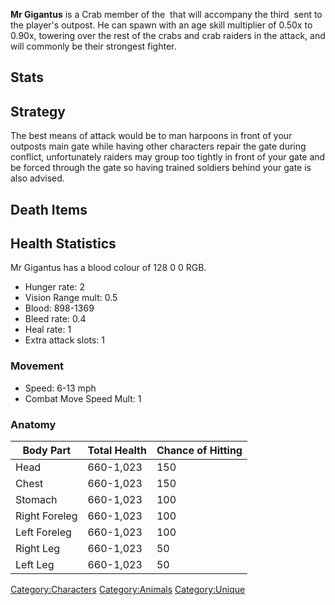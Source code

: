 **Mr Gigantus** is a Crab member of the [](03%20-%20Projects%20&%20Wikis/Kenshi/Kenshi%20Wiki/Kenshi%20Wiki%20Template/Crab_Raiders.md) that will accompany the third [](Crab_Tournament.md) sent to the player's outpost. He
can spawn with an age skill multiplier of 0.50x to 0.90x, towering over
the rest of the crabs and crab raiders in the attack, and will commonly
be their strongest fighter.

## Stats

## Strategy

The best means of attack would be to man harpoons in front of your
outposts main gate while having other characters repair the gate during
conflict, unfortunately raiders may group too tightly in front of your
gate and be forced through the gate so having trained soldiers behind
your gate is also advised.

## Death Items

## Health Statistics

Mr Gigantus has a blood colour of 128 0 0 RGB.

- Hunger rate: 2
- Vision Range mult: 0.5
- Blood: 898-1369
- Bleed rate: 0.4
- Heal rate: 1
- Extra attack slots: 1

### Movement

- Speed: 6-13 mph
- Combat Move Speed Mult: 1

### Anatomy

| Body Part     | Total Health | Chance of Hitting |
|---------------|--------------|-------------------|
| Head          | 660-1,023    | 150               |
| Chest         | 660-1,023    | 150               |
| Stomach       | 660-1,023    | 100               |
| Right Foreleg | 660-1,023    | 100               |
| Left Foreleg  | 660-1,023    | 100               |
| Right Leg     | 660-1,023    | 50                |
| Left Leg      | 660-1,023    | 50                |

[Category:Characters](Category:Characters "wikilink")
[Category:Animals](Category:Animals "wikilink")
[Category:Unique](Category:Unique "wikilink")